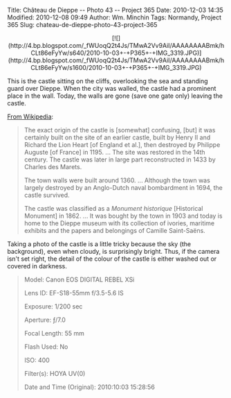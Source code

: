 Title: Château de Dieppe -- Photo 43 -- Project 365
Date: 2010-12-03 14:35
Modified: 2010-12-08 09:49
Author: Wm. Minchin
Tags: Normandy, Project 365
Slug: chateau-de-dieppe-photo-43-project-365

<div class="separator" style="clear: both; text-align: center;">

<p>
[![](http://4.bp.blogspot.com/_fWUoqQ2t4Js/TMwA2Vv9AiI/AAAAAAAABmk/hCLt86eFyYw/s640/2010-10-03+-+P365+-+IMG_3319.JPG)](http://4.bp.blogspot.com/_fWUoqQ2t4Js/TMwA2Vv9AiI/AAAAAAAABmk/hCLt86eFyYw/s1600/2010-10-03+-+P365+-+IMG_3319.JPG)

</div>

This is the castle sitting on the cliffs, overlooking the sea and
standing guard over Dieppe. When the city was walled, the castle had a
prominent place in the wall. Today, the walls are gone (save one gate
only) leaving the castle.

[From Wikipedia](http://fr.wikipedia.org/wiki/Ch%C3%A2teau_de_Dieppe):

> The exact origin of the castle is [somewhat] confusing, [but] it was
> certainly built on the site of an earlier castle, built by Henry II
> and Richard the Lion Heart [of England et al.], then destroyed by
> Philippe Auguste [of France] in 1195. ... The site was restored in the
> 14th century. The castle was later in large part reconstructed in 1433
> by Charles des Marets.
>
> The town walls were built around 1360. ... Although the town was
> largely destroyed by an Anglo-Dutch naval bombardment in 1694, the
> castle survived.
> 
> The castle was classified as a *Monument historique* [Historical
> Monument] in 1862. ... It was bought by the town in 1903 and today is
> home to the Dieppe museum with its collection of ivories, maritime
> exhibits and the papers and belongings of Camille Saint-Saëns.

Taking a photo of the castle is a little tricky because the sky (the
background), even when cloudy, is surprisingly bright. Thus, if the
camera isn't set right, the detail of the colour of the castle is either
washed out or covered in darkness.

> 
> <span style="color: #666666;">Model: </span>Canon EOS DIGITAL REBEL
> XSi
>
> <span style="color: #666666;">Lens ID: </span>EF-S18-55mm f/3.5-5.6
> IS
>
> <span style="color: #666666;">Exposure: </span>1/200 sec
>
> <span style="color: #666666;">Aperture: </span>ƒ/7.0
>
> <span style="color: #666666;">Focal Length: </span>55 mm
>
> <span style="color: #666666;">Flash Used: </span>No
>
> <span style="color: #666666;">ISO: </span>400
>
> <span style="color: #666666;">Filter(s): </span>HOYA UV(0)
>
> <span style="color: #666666;">Date and Time
> (Original): </span>2010:10:03 15:28:56
